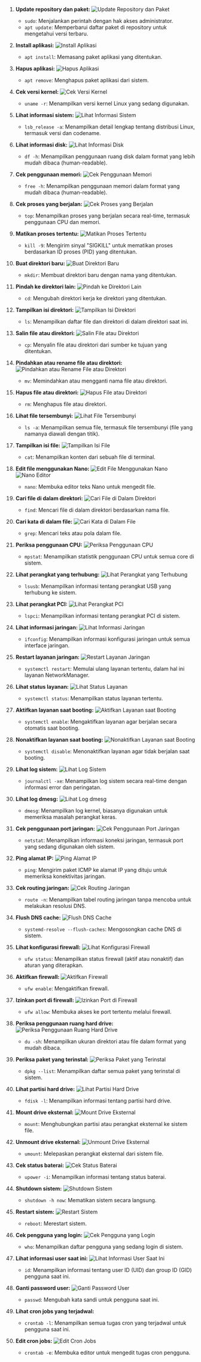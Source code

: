 1. **Update repository dan paket:**
   ![Update Repository dan Paket](https://github.com/Dyairza/Irza-dya-tyasna_09011282328090_tugas-SO-/blob/main/1.png)
   - `sudo`: Menjalankan perintah dengan hak akses administrator.
   - `apt update`: Memperbarui daftar paket di repository untuk mengetahui versi terbaru.

2. **Install aplikasi:**
   ![Install Aplikasi](https://github.com/Dyairza/Irza-dya-tyasna_09011282328090_tugas-SO-/blob/main/2.png)
   - `apt install`: Memasang paket aplikasi yang ditentukan.

3. **Hapus aplikasi:**
   ![Hapus Aplikasi](https://github.com/Dyairza/Irza-dya-tyasna_09011282328090_tugas-SO-/blob/main/3.png)
   - `apt remove`: Menghapus paket aplikasi dari sistem.

4. **Cek versi kernel:**
   ![Cek Versi Kernel](https://github.com/Dyairza/Irza-dya-tyasna_09011282328090_tugas-SO-/blob/main/4.png)
   - `uname -r`: Menampilkan versi kernel Linux yang sedang digunakan.

5. **Lihat informasi sistem:**
   ![Lihat Informasi Sistem](https://github.com/Dyairza/Irza-dya-tyasna_09011282328090_tugas-SO-/blob/main/5.png)
   - `lsb_release -a`: Menampilkan detail lengkap tentang distribusi Linux, termasuk versi dan codename.

6. **Lihat informasi disk:**
   ![Lihat Informasi Disk](https://github.com/Dyairza/Irza-dya-tyasna_09011282328090_tugas-SO-/blob/main/6.png)
   - `df -h`: Menampilkan penggunaan ruang disk dalam format yang lebih mudah dibaca (human-readable).

7. **Cek penggunaan memori:**
   ![Cek Penggunaan Memori](https://github.com/Dyairza/Irza-dya-tyasna_09011282328090_tugas-SO-/blob/main/7.png)
   - `free -h`: Menampilkan penggunaan memori dalam format yang mudah dibaca (human-readable).

8. **Cek proses yang berjalan:**
   ![Cek Proses yang Berjalan](https://github.com/Dyairza/Irza-dya-tyasna_09011282328090_tugas-SO-/blob/main/8.png)
   - `top`: Menampilkan proses yang berjalan secara real-time, termasuk penggunaan CPU dan memori.

9. **Matikan proses tertentu:**
   ![Matikan Proses Tertentu](https://github.com/Dyairza/Irza-dya-tyasna_09011282328090_tugas-SO-/blob/main/9.png)
   - `kill -9`: Mengirim sinyal "SIGKILL" untuk mematikan proses berdasarkan ID proses (PID) yang ditentukan.

10. **Buat direktori baru:**
    ![Buat Direktori Baru](https://github.com/Dyairza/Irza-dya-tyasna_09011282328090_tugas-SO-/blob/main/10.png)
    - `mkdir`: Membuat direktori baru dengan nama yang ditentukan.

11. **Pindah ke direktori lain:**
    ![Pindah ke Direktori Lain](https://github.com/Dyairza/Irza-dya-tyasna_09011282328090_tugas-SO-/blob/main/11.png)
    - `cd`: Mengubah direktori kerja ke direktori yang ditentukan.

12. **Tampilkan isi direktori:**
    ![Tampilkan Isi Direktori](https://github.com/Dyairza/Irza-dya-tyasna_09011282328090_tugas-SO-/blob/main/12.png)
    - `ls`: Menampilkan daftar file dan direktori di dalam direktori saat ini.

13. **Salin file atau direktori:**
    ![Salin File atau Direktori](https://github.com/Dyairza/Irza-dya-tyasna_09011282328090_tugas-SO-/blob/main/13.png)
    - `cp`: Menyalin file atau direktori dari sumber ke tujuan yang ditentukan.

14. **Pindahkan atau rename file atau direktori:**
    ![Pindahkan atau Rename File atau Direktori](https://github.com/Dyairza/Irza-dya-tyasna_09011282328090_tugas-SO-/blob/main/14.png)
    - `mv`: Memindahkan atau mengganti nama file atau direktori.

15. **Hapus file atau direktori:**
    ![Hapus File atau Direktori](https://github.com/Dyairza/Irza-dya-tyasna_09011282328090_tugas-SO-/blob/main/15.png)
    - `rm`: Menghapus file atau direktori.

16. **Lihat file tersembunyi:**
    ![Lihat File Tersembunyi](https://github.com/Dyairza/Irza-dya-tyasna_09011282328090_tugas-SO-/blob/main/16.png)
    - `ls -a`: Menampilkan semua file, termasuk file tersembunyi (file yang namanya diawali dengan titik).

17. **Tampilkan isi file:**
    ![Tampilkan Isi File](https://github.com/Dyairza/Irza-dya-tyasna_09011282328090_tugas-SO-/blob/main/17.png)
    - `cat`: Menampilkan konten dari sebuah file di terminal.

18. **Edit file menggunakan Nano:**
    ![Edit File Menggunakan Nano](https://github.com/Dyairza/Irza-dya-tyasna_09011282328090_tugas-SO-/blob/main/18.png) ![Nano Editor](https://github.com/Dyairza/Irza-dya-tyasna_09011282328090_tugas-SO-/blob/main/18%20(2).png)
    - `nano`: Membuka editor teks Nano untuk mengedit file.

19. **Cari file di dalam direktori:**
    ![Cari File di Dalam Direktori](https://github.com/Dyairza/Irza-dya-tyasna_09011282328090_tugas-SO-/blob/main/19.png)
    - `find`: Mencari file di dalam direktori berdasarkan nama file.

20. **Cari kata di dalam file:**
    ![Cari Kata di Dalam File](https://github.com/Dyairza/Irza-dya-tyasna_09011282328090_tugas-SO-/blob/main/20.png)
    - `grep`: Mencari teks atau pola dalam file.

21. **Periksa penggunaan CPU:**
    ![Periksa Penggunaan CPU](https://github.com/Dyairza/Irza-dya-tyasna_09011282328090_tugas-SO-/blob/main/21.png)
    - `mpstat`: Menampilkan statistik penggunaan CPU untuk semua core di sistem.

22. **Lihat perangkat yang terhubung:**
    ![Lihat Perangkat yang Terhubung](https://github.com/Dyairza/Irza-dya-tyasna_09011282328090_tugas-SO-/blob/main/22.png)
    - `lsusb`: Menampilkan informasi tentang perangkat USB yang terhubung ke sistem.

23. **Lihat perangkat PCI:**
    ![Lihat Perangkat PCI](https://github.com/Dyairza/Irza-dya-tyasna_09011282328090_tugas-SO-/blob/main/23.png)
    - `lspci`: Menampilkan informasi tentang perangkat PCI di sistem.

24. **Lihat informasi jaringan:**
    ![Lihat Informasi Jaringan](https://github.com/Dyairza/Irza-dya-tyasna_09011282328090_tugas-SO-/blob/main/24.png)
    - `ifconfig`: Menampilkan informasi konfigurasi jaringan untuk semua interface jaringan.

25. **Restart layanan jaringan:**
    ![Restart Layanan Jaringan](https://github.com/Dyairza/Irza-dya-tyasna_09011282328090_tugas-SO-/blob/main/25.png)
    - `systemctl restart`: Memulai ulang layanan tertentu, dalam hal ini layanan NetworkManager.

26. **Lihat status layanan:**
    ![Lihat Status Layanan](https://github.com/Dyairza/Irza-dya-tyasna_09011282328090_tugas-SO-/blob/main/26.png)
    - `systemctl status`: Menampilkan status layanan tertentu.

27. **Aktifkan layanan saat booting:**
    ![Aktifkan Layanan saat Booting](https://github.com/Dyairza/Irza-dya-tyasna_09011282328090_tugas-SO-/blob/main/27.png)
    - `systemctl enable`: Mengaktifkan layanan agar berjalan secara otomatis saat booting.

28. **Nonaktifkan layanan saat booting:**
    ![Nonaktifkan Layanan saat Booting](https://github.com/Dyairza/Irza-dya-tyasna_09011282328090_tugas-SO-/blob/main/28.png)
    - `systemctl disable`: Menonaktifkan layanan agar tidak berjalan saat booting.

29. **Lihat log sistem:**
    ![Lihat Log Sistem](https://github.com/Dyairza/Irza-dya-tyasna_09011282328090_tugas-SO-/blob/main/29.png)
    - `journalctl -xe`: Menampilkan log sistem secara real-time dengan informasi error dan peringatan.

30. **Lihat log dmesg:**
    ![Lihat Log dmesg](https://github.com/Dyairza/Irza-dya-tyasna_09011282328090_tugas-SO-/blob/main/30.png)
    - `dmesg`: Menampilkan log kernel, biasanya digunakan untuk memeriksa masalah perangkat keras.

31. **Cek penggunaan port jaringan:**
    ![Cek Penggunaan Port Jaringan](https://github.com/Dyairza/Irza-dya-tyasna_09011282328090_tugas-SO-/blob/main/31.png)
    - `netstat`: Menampilkan informasi koneksi jaringan, termasuk port yang sedang digunakan oleh sistem.

32. **Ping alamat IP:**
    ![Ping Alamat IP](https://github.com/Dyairza/Irza-dya-tyasna_09011282328090_tugas-SO-/blob/main/32.png)
    - `ping`: Mengirim paket ICMP ke alamat IP yang dituju untuk memeriksa konektivitas jaringan.

33. **Cek routing jaringan:**
    ![Cek Routing Jaringan](https://github.com/Dyairza/Irza-dya-tyasna_09011282328090_tugas-SO-/blob/main/33.png)
    - `route -n`: Menampilkan tabel routing jaringan tanpa mencoba untuk melakukan resolusi DNS.

34. **Flush DNS cache:**
    ![Flush DNS Cache](https://github.com/Dyairza/Irza-dya-tyasna_09011282328090_tugas-SO-/blob/main/34.png)
    - `systemd-resolve --flush-caches`: Mengosongkan cache DNS di sistem.

35. **Lihat konfigurasi firewall:**
    ![Lihat Konfigurasi Firewall](https://github.com/Dyairza/Irza-dya-tyasna_09011282328090_tugas-SO-/blob/main/35.png)
    - `ufw status`: Menampilkan status firewall (aktif atau nonaktif) dan aturan yang diterapkan.

36. **Aktifkan firewall:**
    ![Aktifkan Firewall](https://github.com/Dyairza/Irza-dya-tyasna_09011282328090_tugas-SO-/blob/main/36.png)
    - `ufw enable`: Mengaktifkan firewall.

37. **Izinkan port di firewall:**
    ![Izinkan Port di Firewall](https://github.com/Dyairza/Irza-dya-tyasna_09011282328090_tugas-SO-/blob/main/37.png)
    - `ufw allow`: Membuka akses ke port tertentu melalui firewall.

38. **Periksa penggunaan ruang hard drive:**
    ![Periksa Penggunaan Ruang Hard Drive](https://github.com/Dyairza/Irza-dya-tyasna_09011282328090_tugas-SO-/blob/main/38.png)
    - `du -sh`: Menampilkan ukuran direktori atau file dalam format yang mudah dibaca.

39. **Periksa paket yang terinstal:**
    ![Periksa Paket yang Terinstal](https://github.com/Dyairza/Irza-dya-tyasna_09011282328090_tugas-SO-/blob/main/39.png)
    - `dpkg --list`: Menampilkan daftar semua paket yang terinstal di sistem.

40. **Lihat partisi hard drive:**
    ![Lihat Partisi Hard Drive](https://github.com/Dyairza/Irza-dya-tyasna_09011282328090_tugas-SO-/blob/main/40.png)
    - `fdisk -l`: Menampilkan informasi tentang partisi hard drive.

41. **Mount drive eksternal:**
    ![Mount Drive Eksternal](https://github.com/Dyairza/Irza-dya-tyasna_09011282328090_tugas-SO-/blob/main/41.png)
    - `mount`: Menghubungkan partisi atau perangkat eksternal ke sistem file.

42. **Unmount drive eksternal:**
    ![Unmount Drive Eksternal](https://github.com/Dyairza/Irza-dya-tyasna_09011282328090_tugas-SO-/blob/main/42.png)
    - `umount`: Melepaskan perangkat eksternal dari sistem file.

43. **Cek status baterai:**
    ![Cek Status Baterai](https://github.com/Dyairza/Irza-dya-tyasna_09011282328090_tugas-SO-/blob/main/43.png)
    - `upower -i`: Menampilkan informasi tentang status baterai.

44. **Shutdown sistem:**
    ![Shutdown Sistem](https://github.com/Dyairza/Irza-dya-tyasna_09011282328090_tugas-SO-/blob/main/44.png)
    - `shutdown -h now`: Mematikan sistem secara langsung.

45. **Restart sistem:**
    ![Restart Sistem](https://github.com/Dyairza/Irza-dya-tyasna_09011282328090_tugas-SO-/blob/main/45.png)
    - `reboot`: Merestart sistem.

46. **Cek pengguna yang login:**
    ![Cek Pengguna yang Login](https://github.com/Dyairza/Irza-dya-tyasna_09011282328090_tugas-SO-/blob/main/46.png)
    - `who`: Menampilkan daftar pengguna yang sedang login di sistem.

47. **Lihat informasi user saat ini:**
    ![Lihat Informasi User Saat Ini](https://github.com/Dyairza/Irza-dya-tyasna_09011282328090_tugas-SO-/blob/main/47.png)
    - `id`: Menampilkan informasi tentang user ID (UID) dan group ID (GID) pengguna saat ini.

48. **Ganti password user:**
    ![Ganti Password User](https://github.com/Dyairza/Irza-dya-tyasna_09011282328090_tugas-SO-/blob/main/48.png)
    - `passwd`: Mengubah kata sandi untuk pengguna saat ini.

49. **Lihat cron jobs yang terjadwal:**
    - `crontab -l`: Menampilkan semua tugas cron yang terjadwal untuk pengguna saat ini.

50. **Edit cron jobs:**
    ![Edit Cron Jobs](https://github.com/Dyairza/Irza-dya-tyasna_09011282328090_tugas-SO-/blob/main/50.png)
    - `crontab -e`: Membuka editor untuk mengedit tugas cron pengguna.

